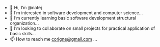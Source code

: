 - 👋 Hi, I’m @natej
- 👀 I’m interested in software development and computer science...
- 🌱 I’m currently learning basic software development structural organization...
- 💞️ I’m looking to collaborate on small projects for practical application of basic skills...
- 📫 How to reach me corigne@gmail.com ...

<!---
corigne/corigne is a ✨ special ✨ repository because its `README.md` (this file) appears on your GitHub profile.
You can click the Preview link to take a look at your changes.
--->

